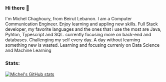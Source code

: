 ### Hi there 👋

I'm Michel Chaghoury, from Beirut Lebanon. I am a Computer Communication Engineer. Enjoy learning and appling new skills.
Full Stack developer, my favorite languages and the ones that i use the most are Java, Pyhton, Typescript and SQL.
currently focusing more on back-end and databases. 
Challenging my self every day. A day without learning something new is wasted.
Learning and focusing currenly on Data Science and Machine Learning


### Stats:

[![Michel's GitHub stats](https://github-readme-stats.vercel.app/api?username=MichelEChaghoury)](https://github.com/anuraghazra/github-readme-stats)
